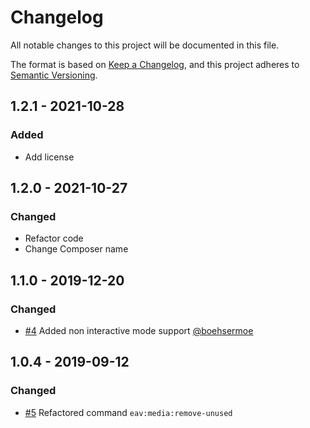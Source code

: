 # Changelog
All notable changes to this project will be documented in this file.

The format is based on [Keep a Changelog](https://keepachangelog.com/en/1.0.0/),
and this project adheres to [Semantic Versioning](https://semver.org/spec/v2.0.0.html).

## 1.2.1 - 2021-10-28
### Added
- Add license

## 1.2.0 - 2021-10-27
### Changed
- Refactor code
- Change Composer name

## 1.1.0 - 2019-12-20
### Changed
- [#4](https://github.com/Vendic/EAVCleaner/pull/4) Added non interactive mode support [@boehsermoe](https://github.com/boehsermoe)

## 1.0.4 - 2019-09-12
### Changed
- [#5](https://github.com/Vendic/EAVCleaner/pull/5) Refactored command `eav:media:remove-unused`
